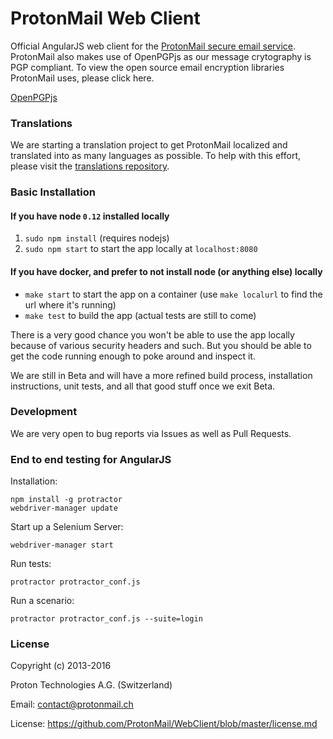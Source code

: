 ProtonMail Web Client
=======

Official AngularJS web client for the [ProtonMail secure email service](https://protonmail.com). ProtonMail also makes use of OpenPGPjs as our message crytography is PGP compliant. To view the open source email encryption libraries ProtonMail uses, please click here.


[OpenPGPjs](https://github.com/openpgpjs/openpgpjs)

### Translations

We are starting a translation project to get ProtonMail localized and translated into as many languages as possible. To help with this effort, please visit the [translations repository](https://github.com/ProtonMail/translations).

### Basic Installation

#### If you have node `0.12` installed locally

1. `sudo npm install` (requires nodejs)
2. `sudo npm start` to start the app locally at `localhost:8080`

#### If you have docker, and prefer to not install node (or anything else) locally

- `make start` to start the app on a container (use `make localurl` to find the url where it's running)
- `make test` to build the app (actual tests are still to come)

There is a very good chance you won't be able to use the app locally because of various security headers and such. But you should be able to get the code running enough to poke around and inspect it.

We are still in Beta and will have a more refined build process, installation instructions, unit tests, and all that good stuff once we exit Beta.

### Development

We are very open to bug reports via Issues as well as Pull Requests.

### End to end testing for AngularJS

Installation:

```
npm install -g protractor
webdriver-manager update
```

Start up a Selenium Server:

```
webdriver-manager start
```

Run tests:

```
protractor protractor_conf.js
```

Run a scenario:

```
protractor protractor_conf.js --suite=login
```

### License

Copyright (c) 2013-2016

Proton Technologies A.G. (Switzerland)

Email: contact@protonmail.ch

License: https://github.com/ProtonMail/WebClient/blob/master/license.md
